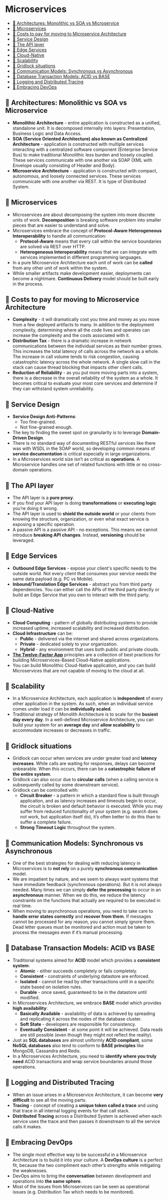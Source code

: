 # Microservices

<!-- TOC -->
* [:pushpin: Architectures: Monolithic vs SOA vs Microservice](#pushpin-architectures-monolithic-vs-soa-vs-microservice)
* [:pushpin: Microservices](#pushpin-microservices)
* [:pushpin: Costs to pay for moving to Microservice Architecture](#pushpin-costs-to-pay-for-moving-to-microservice-architecture)
* [:pushpin: Service Design](#pushpin-service-design)
* [:pushpin: The API layer](#pushpin-the-api-layer)
* [:pushpin: Edge Services](#pushpin-edge-services)
* [:pushpin: Cloud-Native](#pushpin-cloud-native)
* [:pushpin: Scalability](#pushpin-scalability)
* [:pushpin: Gridlock situations](#pushpin-gridlock-situations)
* [:pushpin: Communication Models: Synchronous vs Asynchronous](#pushpin-communication-models-synchronous-vs-asynchronous)
* [:pushpin: Database Transaction Models: ACID vs BASE](#pushpin-database-transaction-models-acid-vs-base)
* [:pushpin: Logging and Distributed Tracing](#pushpin-logging-and-distributed-tracing)
* [:pushpin: Embracing DevOps](#pushpin-embracing-devops)
<!-- TOC -->

## :pushpin: Architectures: Monolithic vs SOA vs Microservice

* **Monolithic Architecture** - entire application is constructed as a unified, standalone unit. It is decomposed internally into layers: Presentation, Business Logic and Data Access.
* **SOA (Service Oriented Architecture) also known as Centralized Architecture** - application is constructed with multiple services interacting with a centralized software component (Enterprise Service Bus) to make traditional Monolithic less burden and loosely coupled. These services communicate with one another via SOAP (XML with Envelope usually consisting of Header and Body).
* **Microservice Architecture** - application is constructed with compact, autonomous, and loosely connected services. These services communicate with one another via REST. It is type of Distributed System.

## :pushpin: Microservices

* Microservices are about decomposing the system into more discrete units of work. **Decomposition** is breaking software problem into smaller pieces that are easier to understand and solve.
* Microservices embrace the concept of **Protocol-Aware Heterogeneous Interoperability** to handle all communication:
  * **Protocol-Aware** means that every call within the service boundaries are solved via REST over HTTP.
  * **Heterogeneous Interoperability** means that we can integrate with services implemented in different programming languages.
* In a pure Microservice Architecture each unit of work can be **called** from any other unit of work within the system.
* While smaller artifacts make development easier, deployments can become a nightmare. **Continuous Delivery** model should be built early in the process.

## :pushpin: Costs to pay for moving to Microservice Architecture

* **Complexity** - it will dramatically cost you time and money as you move from a few deployed artifacts to many. In addition to the deployment complexity, determining where all the code lives and operates can increase the complexity and the costs associated with it.
* **Distribution Tax** - there is a dramatic increase in network communications between the individual services as their number grows. This increases the total latency of calls across the network as a whole. The increase in call volume tends to risk congestion, causing catastrophic latency across the whole network. A single slow call in the stack can cause thread blocking that impacts other client calls.
* **Reduction of Reliability** - as you put more moving parts into a system, there is a decrease in the overall reliability of the system as a whole. It becomes critical to evaluate your most core services and determine if they can withstand system unreliability.

## :pushpin: Service Design

* **Service Design Anti-Patterns**:
  * Too fine-grained.
  * Not fine-grained enough.
* The key to finding the sweet spot on granularity is to leverage **Domain-Driven Design**.
* There is no standard way of documenting RESTful services like there was with WSDL in the SOAP world, so developing common means of **service documentation** is critical especially in large organizations.
* In a Microservices world size isn’t as critical as **operations**. A Microservice handles one set of related functions with little or no cross-domain operations.

## :pushpin: The API layer

* The API layer is a **pure proxy**.
* If you find your API layer is doing **transformations** or **executing logic** you’re doing it wrong.
* The API layer is used to **shield the outside world** or your clients from knowing the structure, organization, or even what exact service is exposing a specific operation.
* A passive API is a passive API - no exceptions. This means we cannot introduce **breaking API changes**. Instead, **versioning** should be leveraged.

## :pushpin: Edge Services

* **Outbound Edge Services** - expose your client's specific needs to the outside world. Not every client that consumes your service needs the same data payload (e.g. PC vs Mobile).
* **Inbound/Translation Edge Services** - abstract you from third party dependencies. You can either call the APIs of the third party directly or build an Edge Service that you own to interact with the third party.

## :pushpin: Cloud-Native

* **Cloud Computing** - pattern of globally distributing systems to provide increased uptime, increased scalability and increased distribution.
* **Cloud Infrastructure** can be:
  * **Public** - delivered via the internet and shared across organizations.
  * **Private** - dedicated solely to your organization.
  * **Hybrid** - any environment that uses both public and private clouds.
* [**The Twelve-Factor App**](https://12factor.net/) principles are a collection of best practices for building Microservices-Based Cloud-Native applications.
* You can build Monolithic Cloud-Native application, and you can build Microservices that are not capable of moving to the cloud at all.

## :pushpin: Scalability

* In a Microservice Architecture, each application is **independent** of every other application in the system. As such, when an individual service comes under load it can be **individually scaled**.
* Traditional strategy of Monolith Architecture is to scale for the **busiest day every day**. In a well-defined Microservice Architecture, you can build your system for an **average day** and **allow scalability** to accommodate increases or decreases in traffic.

## :pushpin: Gridlock situations

* Gridlock can occur when services are under greater load and **latency increases**. While calls are waiting for responses, delays can become unbearable. When this occurs, there can be a **catastrophic failure of the entire system**.
* Gridlock can also occur due to **circular calls** (when a calling service is subsequently called by some downstream service).
* Gridlock can be controlled with:
  * **Circuit Breaker** - a pattern in which a standard flow is built through application, and as latency increases and timeouts begin to occur, the circuit is broken and default behavior is executed. While you may suffer from reduced functionality of your system (e.g. search does not work, but application itself do), it’s often better to do this than to suffer a complete failure.
  * **Strong Timeout Logic** throughout the system.

## :pushpin: Communication Models: Synchronous vs Asynchronous

* One of the best strategies for dealing with reducing latency in Microservices is to **not rely** on a purely **synchronous communication** model.
* We are impatient by nature, and we seem to always want systems that have immediate feedback (synchronous operations). But it is not always needed. Many times we can simply **defer the processing** to occur in an **asynchronous** manner. When we do this, we reduce the latency constraints on the functions that actually are required to be executed in real time.
* When moving to asynchronous operations, you need to take care to **handle error states correctly** and **recover from them**. If messages cannot be processed for any reason, you cannot simply ignore them. Dead letter queues must be monitored and action must be taken to process the messages even if it’s manual processing.

## :pushpin: Database Transaction Models: ACID vs BASE

* Traditional systems aimed for **ACID** model which provides a **consistent system**:
  * **Atomic** - either succeeds completely or fails completely.
  * **Consistent** - constraints of underlying datastore are enforced.
  * **Isolated** - cannot be read by other transactions until in a specific state based on isolation rules.
  * **Durable** - once saved, guaranteed to be in the datastore until modified.
* In Microservices Architecture, we embrace **BASE** model which provides **high availability**:
  * **Basically Available** - availability of data is achieved by spreading and replicating it across the nodes of the database cluster.
  * **Soft State** - developers are responsible for consistency.
  * **Eventually Consistent** - at some point it will be achieved. Data reads are still possible (even though they might not reflect the reality).
* Just as **SQL databases** are almost uniformly **ACID compliant**, some **NoSQL databases** also tend to conform to **BASE principles** like MongoDB, Cassandra and Redis.
* In a Microservices Architecture, you need to **identify where you truly need** ACID transactions and wrap service boundaries around those operations.

## :pushpin: Logging and Distributed Tracing

* When an issue arises in a Microservice Architecture, it can become **very difficult** to see all the moving parts.
* **Tracing** - concept of creating a **unique token called a trace** and using that trace in all internal logging events for that call stack.
* **Distributed Tracing** across a Distributed System is achieved when each service uses the trace and then passes it downstream to all the service calls it makes.

## :pushpin: Embracing DevOps

* The single most effective way to be successful in a Microservice Architecture is to build it into your culture. A **DevOps culture** is a perfect fit, because the two compliment each other’s strengths while mitigating the weaknesses.
* DevOps aims to bring the **conversation** between development and operations into **the same sphere**.
* Most of the issues from Microservices can be seen as operational issues (e.g. Distribution Tax which needs to be monitored).